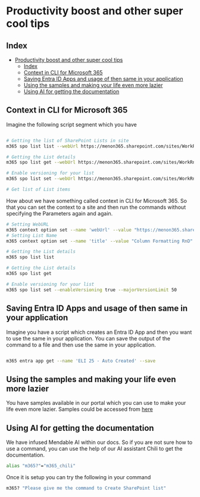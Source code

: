 # Productivity boost and other super cool tips

## Index

- [Productivity boost and other super cool tips](#productivity-boost-and-other-super-cool-tips)
  - [Index](#index)
  - [Context in CLI for Microsoft 365](#context-in-cli-for-microsoft-365)
  - [Saving Entra ID Apps and usage of then same in your application](#saving-entra-id-apps-and-usage-of-then-same-in-your-application)
  - [Using the samples and making your life even more lazier](#using-the-samples-and-making-your-life-even-more-lazier)
  - [Using AI for getting the documentation](#using-ai-for-getting-the-documentation)

## Context in CLI for Microsoft 365

Imagine the following script segment which you have

```bash

# Getting the list of SharePoint Lists in site
m365 spo list list --webUrl https://menon365.sharepoint.com/sites/WorkRnD

# Getting the List details
m365 spo list get --webUrl https://menon365.sharepoint.com/sites/WorkRnD  --title "Column Formatting RnD"

# Enable versioning for your list
m365 spo list set --webUrl https://menon365.sharepoint.com/sites/WorkRnD --title "Column Formatting RnD" --enableVersioning true --majorVersionLimit 50

# Get list of List items

```

How about we have something called context in CLI for Microsoft 365. So that you can set the context to a site and then run the commands without specifying the Parameters again and again.

```bash
# Setting WebURL
m365 context option set --name 'webUrl' --value "https://menon365.sharepoint.com/sites/WorkRnD"
# Setting List Name
m365 context option set --name 'title' --value "Column Formatting RnD"

# Getting the List details
m365 spo list list

# Getting the List details
m365 spo list get

# Enable versioning for your list
m365 spo list set --enableVersioning true --majorVersionLimit 50

```

## Saving Entra ID Apps and usage of then same in your application

Imagine you have a script which creates an Entra ID App and then you want to use the same in your application. You can save the output of the command to a file and then use the same in your application.

```bash

m365 entra app get --name 'ELI 25 - Auto Created' --save
```

## Using the samples and making your life even more lazier

You have samples available in our portal which you can use to make your life even more lazier. Samples could be accessed from [here](https://pnp.github.io/cli-microsoft365/sample-scripts/introduction)

## Using AI for getting the documentation

We have infused Mendable AI within our docs. So if you are not sure how to use a command, you can use the help of our AI assistant Chili to get the documentation.

```bash
alias "m365?"="m365_chili"
```

Once it is setup you can try the following in your command

```bash
m365? "Please give me the command to Create SharePoint list"
```